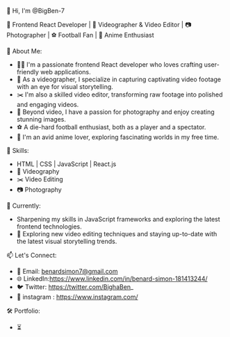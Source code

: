 👋 Hi, I'm @BigBen-7

🚀 Frontend React Developer | 🎥 Videographer & Video Editor | 📷 Photographer | ⚽ Football Fan | 💙 Anime Enthusiast

🌟 About Me:
- 👨‍💻 I'm a passionate frontend React developer who loves crafting user-friendly web applications.
- 🎥 As a videographer, I specialize in capturing captivating video footage with an eye for visual storytelling.
- ✂️ I'm also a skilled video editor, transforming raw footage into polished and engaging videos.
- 📸 Beyond video, I have a passion for photography and enjoy creating stunning images.
- ⚽ A die-hard football enthusiast, both as a player and a spectator.
- 💙 I'm an avid anime lover, exploring fascinating worlds in my free time.

🔧 Skills:
- HTML | CSS | JavaScript | React.js
- 🎥 Videography
- ✂️ Video Editing
- 📷 Photography


🌱 Currently:
- Sharpening my skills in JavaScript frameworks and exploring the latest frontend technologies.
- 🌟 Exploring new video editing techniques and staying up-to-date with the latest visual storytelling trends.

📫 Let's Connect:
- 📧 Email: benardsimon7@gmail.com
- 🌐 LinkedIn:https://www.linkedin.com/in/benard-simon-181413244/
- 🐦 Twitter: https://twitter.com/BighaBen_
- 📸 instagram : https://www.instagram.com/

🛠️ Portfolio:
- ⏳


<!---
BigBen-7/BigBen-7 is a ✨ special ✨ repository because its `README.md` (this file) appears on your GitHub profile.
You can click the Preview link to take a look at your changes.
--->
